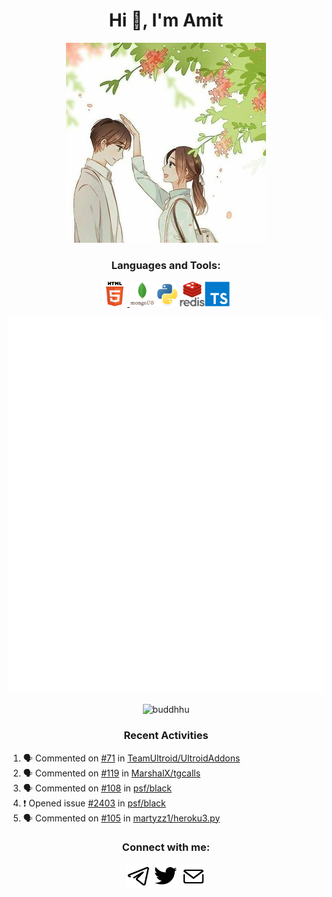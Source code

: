 <h1 align="center">Hi 👋, I'm Amit</h1>

<p align="center"><img src="assets/tg_dp.png" alt="buddhhu" /></p>

<h3 align="center">Languages and Tools:</h3>

<p align="center"><a href="https://www.w3.org/html/" target="_blank"><img src="https://raw.githubusercontent.com/devicons/devicon/master/icons/html5/html5-original-wordmark.svg" alt="html5" width="40" height="40"/></a><a href="https://www.mongodb.com/" target="_blank"> <img src="https://raw.githubusercontent.com/devicons/devicon/master/icons/mongodb/mongodb-original-wordmark.svg" alt="mongodb" width="40" height="40"/></a><a href="https://www.python.org" target="_blank"><img src="https://raw.githubusercontent.com/devicons/devicon/master/icons/python/python-original.svg" alt="python" width="40" height="40"/></a><a href="https://redis.io" target="_blank"><img src="https://raw.githubusercontent.com/devicons/devicon/master/icons/redis/redis-original-wordmark.svg" alt="redis" width="40" height="40"/></a><a href="https://www.typescriptlang.org/" target="_blank"><img src="https://raw.githubusercontent.com/devicons/devicon/master/icons/typescript/typescript-original.svg" alt="typescript" width="40" height="40"/></a></p>

<p align="center"><img src="assets/stats.svg" alt="buddhhu" /></p>

<p align="center"><img src="https://github-readme-streak-stats.herokuapp.com/?user=buddhhu" alt="buddhhu" /></p>

<h3 align="center">Recent Activities</h3>

<!--START_SECTION:activity-->
1. 🗣 Commented on [#71](https://github.com/TeamUltroid/UltroidAddons/issues/71) in [TeamUltroid/UltroidAddons](https://github.com/TeamUltroid/UltroidAddons)
2. 🗣 Commented on [#119](https://github.com/MarshalX/tgcalls/issues/119) in [MarshalX/tgcalls](https://github.com/MarshalX/tgcalls)
3. 🗣 Commented on [#108](https://github.com/psf/black/issues/108) in [psf/black](https://github.com/psf/black)
4. ❗️ Opened issue [#2403](https://github.com/psf/black/issues/2403) in [psf/black](https://github.com/psf/black)
5. 🗣 Commented on [#105](https://github.com/martyzz1/heroku3.py/issues/105) in [martyzz1/heroku3.py](https://github.com/martyzz1/heroku3.py)
<!--END_SECTION:activity-->

<h3 align="center">Connect with me:</h3>

<p align="center">
<a href="https://t.me/buddhhu"><img src="assets/tg.png" height=40px width=40px alt="buddhhu" /></a>
<a href="https://twitter.com/kumar___amit"><img src="assets/twtt.png" height=40px width=40px alt="kumar___amit" /></a>
<a href="https://mail.google.com/mail/u/?authuser=amitsharma123234@gmail.com"><img src="assets/mail.png" height=40px width=40px alt="amitsharma123234@gmail.com" /></a>
</p>
